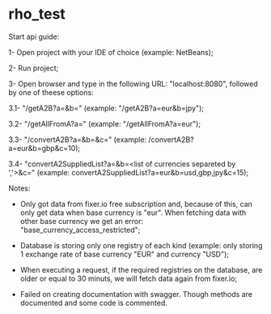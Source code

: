 # rho_test

Start api guide:

1- Open project with your IDE of choice (example: NetBeans);

2- Run project;

3- Open browser and type in the following URL: "localhost:8080", followed by one of theese options:

3.1- "/getA2B?a=<base currency>&b=<currency>" (example: "/getA2B?a=eur&b=jpy");

3.2- "/getAllFromA?a=<base currency>" (example: "/getAllFromA?a=eur");

3.3- "/convertA2B?a=<base currency>&b=<currency>&c=<amount of base currency>" (example: /convertA2B?a=eur&b=gbp&c=10);

3.4- "convertA2SuppliedList?a=<base currency>&b=<list of currencies separeted by ','>&c=<amount of base currency>" (example: convertA2SuppliedList?a=eur&b=usd,gbp,jpy&c=15);


Notes:

- Only got data from fixer.io free subscription and, because of this, can only get data when base currency is "eur". When fetching data with other base currency we get an error: "base_currency_access_restricted";

- Database is storing only one registry of each kind (example: only storing 1 exchange rate of base currency "EUR" and currency "USD");

- When executing a request, if the required registries on the database, are older or equal to 30 minuts, we will fetch data again from fixer.io;

- Failed on creating documentation with swagger. Though methods are documented and some code is commented.